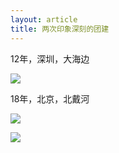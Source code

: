 ```yaml
---
layout: article
title: 两次印象深刻的团建
---
```


12年，深圳，大海边

![](/images/t2.jpg)

18年，北京，北戴河

![](/images/t1.jpg)

![](/images/t3.jpg)
